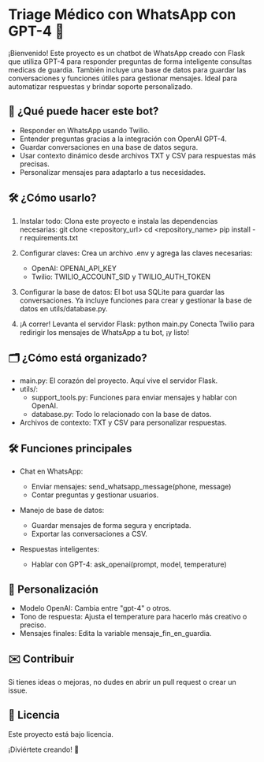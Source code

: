 # Triage Médico con WhatsApp con GPT-4 🚀

¡Bienvenido! Este proyecto es un chatbot de WhatsApp creado con Flask que utiliza GPT-4 para responder preguntas de forma inteligente consultas medicas de guardia. También incluye una base de datos para guardar las conversaciones y funciones útiles para gestionar mensajes. Ideal para automatizar respuestas y brindar soporte personalizado.

## 🚀 ¿Qué puede hacer este bot?

- Responder en WhatsApp usando Twilio.
- Entender preguntas gracias a la integración con OpenAI GPT-4.
- Guardar conversaciones en una base de datos segura.
- Usar contexto dinámico desde archivos TXT y CSV para respuestas más precisas.
- Personalizar mensajes para adaptarlo a tus necesidades.

## 🛠️ ¿Cómo usarlo?

1. Instalar todo:
   Clona este proyecto e instala las dependencias necesarias:
   git clone <repository_url>
   cd <repository_name>
   pip install -r requirements.txt

2. Configurar claves:
   Crea un archivo .env y agrega las claves necesarias:
   - OpenAI: OPENAI_API_KEY
   - Twilio: TWILIO_ACCOUNT_SID y TWILIO_AUTH_TOKEN

3. Configurar la base de datos:
   El bot usa SQLite para guardar las conversaciones. Ya incluye funciones para crear y gestionar la base de datos en utils/database.py.

4. ¡A correr!
   Levanta el servidor Flask:
   python main.py
   Conecta Twilio para redirigir los mensajes de WhatsApp a tu bot, ¡y listo!

## 🗂️ ¿Cómo está organizado?

- main.py: El corazón del proyecto. Aquí vive el servidor Flask.
- utils/:
  - support_tools.py: Funciones para enviar mensajes y hablar con OpenAI.
  - database.py: Todo lo relacionado con la base de datos.
- Archivos de contexto: TXT y CSV para personalizar respuestas.

## 🛠️ Funciones principales

- Chat en WhatsApp:
  - Enviar mensajes: send_whatsapp_message(phone, message)
  - Contar preguntas y gestionar usuarios.

- Manejo de base de datos:
  - Guardar mensajes de forma segura y encriptada.
  - Exportar las conversaciones a CSV.

- Respuestas inteligentes:
  - Hablar con GPT-4: ask_openai(prompt, model, temperature)

## 🎨 Personalización

- Modelo OpenAI: Cambia entre "gpt-4" o otros.
- Tono de respuesta: Ajusta el temperature para hacerlo más creativo o preciso.
- Mensajes finales: Edita la variable mensaje_fin_en_guardia.

## ✉️ Contribuir

Si tienes ideas o mejoras, no dudes en abrir un pull request o crear un issue.

## 📝 Licencia

Este proyecto está bajo licencia.

¡Diviértete creando! 🚀
